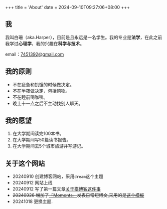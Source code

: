 +++
title = 'About'
date = 2024-09-10T09:27:06+08:00
+++

## 我

我叫白珊（aka.Harper），目前是且永远是一名学生。我的专业是**法学**，在此之前我学过**心理学**，我的兴趣在**科学与技术**。

email：7451392@gmail.com

## 我的原则

- 不在疲惫和饥饿的时候做决定。
- 不在半夜做决定，包括购物。
- 不在睡前喝咖啡。
- 晚上十一点之后不主动找别人聊天。

## 我的愿望

1. 在大学期间读完100本书。
2. 在大学期间写50篇读书报告。
3. 在大学期间去5个城市旅游并写游记。

## 关于这个网站

- 20240910 创建博客网站，采用`dream`这个主题
- 20240912 网站上线
- 20240912 写了第一篇文章[关于搭博客这件事](content/posts/aboutblog.md)
- ~~20240926 增加了[「Moments」](https://moments.harperby.cloudns.be/)发表日常短博文,采用的是[这个模板](https://themes.gohugo.io/themes/hugo-theme-moments/)~~
- 20241018 更换主题.